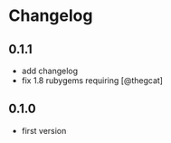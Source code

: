 # Changelog

## 0.1.1

* add changelog
* fix 1.8 rubygems requiring [@thegcat]

## 0.1.0

* first version
